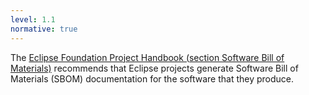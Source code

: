 ```yaml
---
level: 1.1
normative: true
---
```


The [Eclipse Foundation Project Handbook (section Software Bill of Materials)](https://www.eclipse.org/projects/handbook/#sbom) recommends that Eclipse projects generate Software Bill of Materials (SBOM) documentation for the software that they produce.
